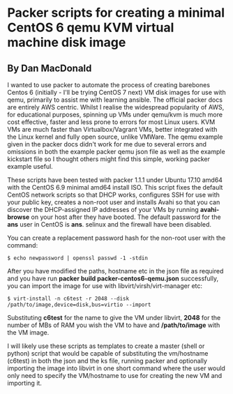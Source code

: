 # Packer scripts for creating a minimal CentOS 6 qemu KVM virtual machine disk image

## By Dan MacDonald

I wanted to use packer to automate the process of creating barebones Centos 6 (initially - I'll be trying CentOS 7 next) VM disk images for use with qemu, primarily to assist me with learning ansible. The official packer docs are entirely AWS centric. Whilst I realise the widespread popularity of AWS, for educational purposes, spinning up VMs under qemu/kvm is much more cost effective, faster and less prone to errors for most Linux users. KVM VMs are much faster than Virtualbox/Vagrant VMs,  better integrated with the Linux kernel and fully open source, unlike VMWare. The qemu example given in the packer docs didn't work for me due to several errors and omissions in both the example packer qemu json file as well as the example kickstart file so I thought others might find this simple, working packer example useful.

These scripts have been tested with packer 1.1.1 under Ubuntu 17.10 amd64 with the CentOS 6.9 minimal amd64 install ISO. This script fixes the default CentOS network scripts so that DHCP works, configures SSH for use with your public key, creates a non-root user and installs Avahi so that you can discover the DHCP-assigned IP addresses of your VMs by running **avahi-browse** on your host after they have booted. The default password for the **ans** user in CentOS is **ans**. selinux and the firewall have been disabled.

You can create a replacement password hash for the non-root user with the command:


```
$ echo newpassword | openssl passwd -1 -stdin
```

After you have modified the paths, hostname etc in the json file as required and you have run **packer build packer-centos6-qemu.json** successfully, you can import the image for use with libvirt/virsh/virt-manager etc:

```
$ virt-install -n c6test -r 2048 --disk /path/to/image,device=disk,bus=virtio --import
```

Substituting **c6test** for the name to give the VM under libvirt, **2048** for the number of MBs of RAM you wish the VM to have and **/path/to/image** with the VM image. 

I will likely use these scripts as templates to create a master (shell or python) script that would be capable of substituting the vm/hostname (c6test) in both the json and the ks file, running packer and optionally importing the image into libvirt in one short command where the user would only need to specify the VM/hostname to use for creating the new VM and importing it.
